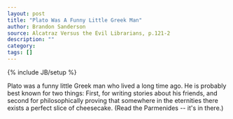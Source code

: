 ```yaml
---
layout: post
title: "Plato Was A Funny Little Greek Man"
author: Brandon Sanderson
source: Alcatraz Versus the Evil Librarians, p.121-2
description: ""
category:
tags: []
---
```

{% include JB/setup %}

Plato was a funny little Greek man who lived a long time ago. He is
probably best known for two things: First, for writing stories about his
friends, and second for philosophically proving that somewhere in the
eternities there exists a perfect slice of cheesecake. (Read the
Parmenides -- it's in there.)
